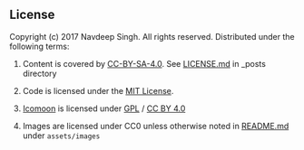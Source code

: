 ## License

Copyright (c) 2017 Navdeep Singh. All rights reserved. Distributed under the following terms:

1. Content is covered by [CC-BY-SA-4.0](https://creativecommons.org/licenses/by-sa/4.0/). See [LICENSE.md](_posts/LICENSE.md) in _posts directory

2. Code is licensed under the [MIT License](https://opensource.org/licenses/MIT).

3. [Icomoon](https://icomoon.io) is licensed under [GPL](http://www.gnu.org/licenses/gpl.html) / [CC BY 4.0](https://creativecommons.org/licenses/by/4.0/)

4. Images are licensed under CC0 unless otherwise noted in [README.md](assets/images/README.md) under `assets/images`
